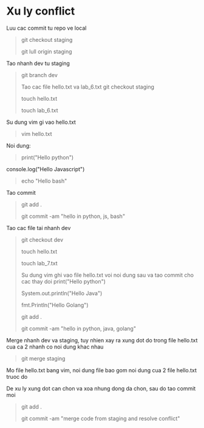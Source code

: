 # Xu ly conflict
>
Luu cac commit tu repo ve local
> git checkout staging
>
> git lull origin staging
>
Tao nhanh dev tu staging
> git branch dev
>
> Tao cac file hello.txt va lab_6.txt
> git checkout staging
> 
> touch hello.txt
>
> touch lab_6.txt
>
Su dung vim gi vao hello.txt
> vim hello.txt
>
Noi dung: 
> print("Hello python")
>
console.log("Hello Javascript")
>
> echo "Hello bash"
>
Tao commit
> git add .
>
> git commit -am "hello in python, js, bash"
>
Tao cac file tai nhanh dev
> git checkout dev
>
> touch hello.txt
>
> touch lab_7.txt
>
> Su dung vim ghi vao file hello.txt voi noi dung sau va tao commit cho cac thay doi
> print("Hello python")
>
> System.out.println("Hello Java")
>
> fmt.Println("Hello Golang")
>
> git add .
>
> git commit -am "hello in python, java, golang"
>
Merge nhanh dev va staging, tuy nhien xay ra xung dot do trong file hello.txt cua ca 2 nhanh co noi dung khac nhau
> git merge staging
>
Mo file hello.txt bang vim, noi dung file bao gom noi dung cua 2 file hello.txt truoc do
>
De xu ly xung dot can chon va xoa nhung dong da chon, sau do tao commit moi
> git add .
>
> git commit -am "merge code from staging and resolve conflict"
>





